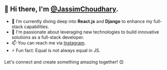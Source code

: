 ## 👋 Hi there, I'm [@JassimChoudhary](https://github.com/jassimchoudhary).

- 🌱 I’m currently diving deep into **React.js** and **Django** to enhance my full-stack capabilities.
- 🚀 I'm passionate about leveraging new technologies to build innovative solutions as a full-stack developer.
- 📫 You can reach me via [Instagram](https://www.instagram.com/jassim.choudhary/).
- ⚡ Fun fact: Equal is not always equal in JS.

Let's connect and create something amazing together! 😊
